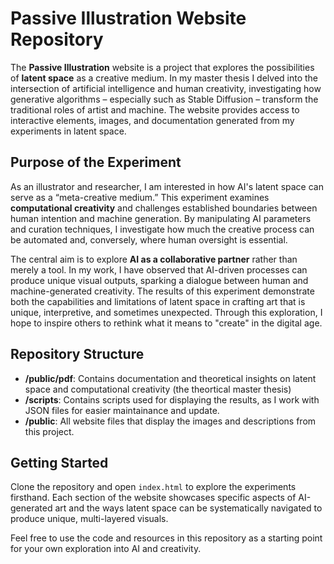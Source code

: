 # Passive Illustration Website Repository

The **Passive Illustration** website is a project that explores the possibilities of **latent space** as a creative medium. In my master thesis I delved into the intersection of artificial intelligence and human creativity, investigating how generative algorithms – especially such as Stable Diffusion – transform the traditional roles of artist and machine. The website provides access to interactive elements, images, and documentation generated from my experiments in latent space.

## Purpose of the Experiment

As an illustrator and researcher, I am interested in how AI's latent space can serve as a “meta-creative medium.” This experiment examines **computational creativity** and challenges established boundaries between human intention and machine generation. By manipulating AI parameters and curation techniques, I investigate how much the creative process can be automated and, conversely, where human oversight is essential.

The central aim is to explore **AI as a collaborative partner** rather than merely a tool. In my work, I have observed that AI-driven processes can produce unique visual outputs, sparking a dialogue between human and machine-generated creativity. The results of this experiment demonstrate both the capabilities and limitations of latent space in crafting art that is unique, interpretive, and sometimes unexpected. Through this exploration, I hope to inspire others to rethink what it means to "create" in the digital age.

## Repository Structure

- **/public/pdf**: Contains documentation and theoretical insights on latent space and computational creativity (the theortical master thesis)
- **/scripts**: Contains scripts used for displaying the results, as I work with JSON files for easier maintainance and update.
- **/public**: All website files that display the images and descriptions from this project.

## Getting Started

Clone the repository and open `index.html` to explore the experiments firsthand. Each section of the website showcases specific aspects of AI-generated art and the ways latent space can be systematically navigated to produce unique, multi-layered visuals.

Feel free to use the code and resources in this repository as a starting point for your own exploration into AI and creativity. 
